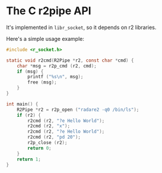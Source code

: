 The C r2pipe API
================

It's implemented in `libr_socket`, so it depends on r2 libraries.

Here's a simple usage example:

```c
#include <r_socket.h>

static void r2cmd(R2Pipe *r2, const char *cmd) {
	char *msg = r2p_cmd (r2, cmd);
	if (msg) {
		printf ("%s\n", msg);
		free (msg);
	}
}

int main() {
	R2Pipe *r2 = r2p_open ("radare2 -q0 /bin/ls");
	if (r2) {
		r2cmd (r2, "?e Hello World");
		r2cmd (r2, "x");
		r2cmd (r2, "?e Hello World");
		r2cmd (r2, "pd 20");
		r2p_close (r2);
		return 0;
	}
	return 1;
}
```
